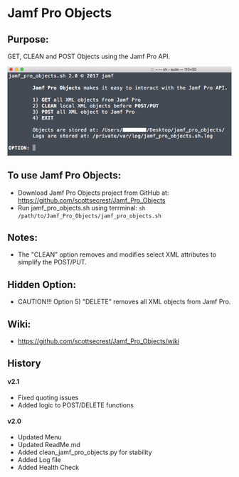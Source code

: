 # Jamf Pro Objects

## Purpose:
GET, CLEAN and POST Objects using the Jamf Pro API.

![Menu](https://github.com/scottsecrest/Jamf_Pro_Objects/blob/master/menu.png)

## To use Jamf Pro Objects:
* Download Jamf Pro Objects project from GitHub at: https://github.com/scottsecrest/Jamf_Pro_Objects
* Run jamf_pro_objects.sh using terrminal: `sh /path/to/Jamf_Pro_Objects/jamf_pro_objects.sh`

## Notes: 
* The "CLEAN" option removes and modifies select XML attributes to simplify the POST/PUT.

## Hidden Option:
* CAUTION!!! Option 5) "DELETE" removes all XML objects from Jamf Pro.

## Wiki:
* https://github.com/scottsecrest/Jamf_Pro_Objects/wiki

## History

#### v2.1

* Fixed quoting issues
* Added logic to POST/DELETE functions

#### v2.0

* Updated Menu
* Updated ReadMe.md
* Added clean_jamf_pro_objects.py for stability
* Added Log file
* Added Health Check
